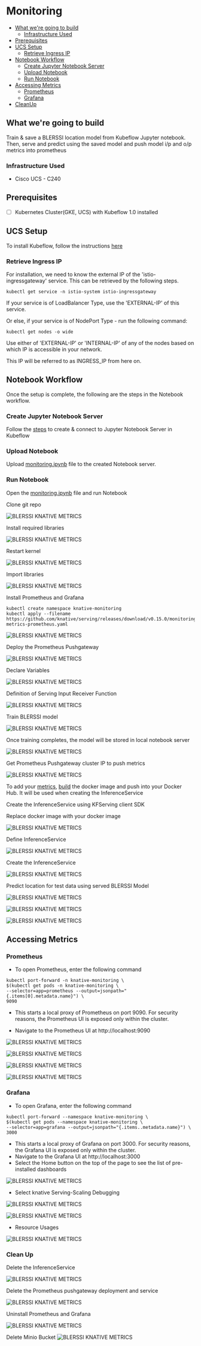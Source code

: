 # Monitoring

<!-- vscode-markdown-toc -->
* [What we're going to build](#Whatweregoingtobuild)
    * [Infrastructure Used](#InfrastructureUsed)
* [Prerequisites](#Prerequisites)
* [UCS Setup](#UCSSetup)
    * [Retrieve Ingress IP](#RetrieveIngressIP)
* [Notebook Workflow](#NotebookWorkflow)
    * [Create Jupyter Notebook Server](#CreateJupyterNotebookServer)
    * [Upload Notebook](#UploadNotebook)
    * [Run Notebook](#RunNotebook)
* [Accessing Metrics](#AccessingMetrics)
    * [Prometheus](#Prometheus)
    * [Grafana](#Grafana)
* [CleanUp](#CleanUp)

<!-- vscode-markdown-toc-config
        numbering=false
        autoSave=true
        /vscode-markdown-toc-config -->
<!-- /vscode-markdown-toc -->

## <a name='Whatweregoingtobuild'></a>What we're going to build

Train & save a BLERSSI location model from Kubeflow Jupyter notebook. Then, serve and predict using the saved model and push model i/p and o/p metrics into prometheus

### <a name='InfrastructureUsed'></a>Infrastructure Used

* Cisco UCS - C240

## <a name='Prerequisites'></a>Prerequisites

- [ ] Kubernetes Cluster(GKE, UCS) with Kubeflow 1.0 installed

## <a name='UCSSetup'></a>UCS Setup

To install Kubeflow, follow the instructions [here](../../../../../install)

### <a name='RetrieveIngressIP'></a>Retrieve Ingress IP

For installation, we need to know the external IP of the 'istio-ingressgateway' service. This can be retrieved by the following steps.

```
kubectl get service -n istio-system istio-ingressgateway
```

If your service is of LoadBalancer Type, use the 'EXTERNAL-IP' of this service.

Or else, if your service is of NodePort Type - run the following command:

```
kubectl get nodes -o wide
```

Use either of 'EXTERNAL-IP' or 'INTERNAL-IP' of any of the nodes based on which IP is accessible in your network.

This IP will be referred to as INGRESS_IP from here on.

## <a name='NotebookWorkflow'></a>Notebook Workflow
Once the setup is complete, the following are the steps in the Notebook
workflow.

### <a name='CreateJupyterNotebookServer'></a>Create Jupyter Notebook Server

Follow the [steps](./../notebook#create--connect-to-jupyter-notebook-server) to create & connect to Jupyter Notebook Server in Kubeflow

### <a name='UploadNotebook'></a>Upload Notebook

Upload [monitoring.ipynb](monitoring.ipynb) file to the created Notebook server.

### <a name='RunNotebook'></a>Run Notebook

Open the [monitoring.ipynb](monitoring.ipynb) file and run Notebook

Clone git repo

![BLERSSI KNATIVE METRICS](./pictures/1-git-clone.PNG)

Install required libraries

![BLERSSI KNATIVE METRICS](./pictures/2-install-libraries.PNG)

Restart kernel

![BLERSSI KNATIVE METRICS](./pictures/3-restart-kernal.PNG)

Import libraries

![BLERSSI KNATIVE METRICS](./pictures/4-import-libraries.PNG)

Install Prometheus and Grafana

```
kubectl create namespace knative-monitoring
kubectl apply --filename https://github.com/knative/serving/releases/download/v0.15.0/monitoring-metrics-prometheus.yaml
```
![BLERSSI KNATIVE METRICS](./pictures/5-install-prom-grafana.PNG)

Deploy the Prometheus Pushgateway

![BLERSSI KNATIVE METRICS](./pictures/6-deploy-prom-pushgateway.PNG)

Declare Variables

![BLERSSI KNATIVE METRICS](./pictures/7-declare-variables.PNG)

Definition of Serving Input Receiver Function

![BLERSSI KNATIVE METRICS](./pictures/8-input-receiver-fun.PNG)

Train BLERSSI model

![BLERSSI KNATIVE METRICS](./pictures/9-train-model.PNG)

Once training completes, the model will be stored in local notebook server

![BLERSSI KNATIVE METRICS](./pictures/9-train-model1.PNG)

Get Prometheus Pushgateway cluster IP to push metrics

![BLERSSI KNATIVE METRICS](./pictures/10-get-prom-pushgateway-ip.PNG)

To add your [metrics](./model-server/model.py#L115), [build](./model-server/Dockerfile) the docker image and push into your Docker Hub. It will be used when creating the InferenceService

Create the InferenceService using KFServing client SDK

Replace docker image with your docker image

![BLERSSI KNATIVE METRICS](./pictures/replace-docker-image.PNG)

Define InferenceService

![BLERSSI KNATIVE METRICS](./pictures/11-define-isvc.PNG)

Create the InferenceService

![BLERSSI KNATIVE METRICS](./pictures/12-create-isvc.PNG)

Predict location for test data using served BLERSSI Model

![BLERSSI KNATIVE METRICS](./pictures/13-env-variables.PNG)

![BLERSSI KNATIVE METRICS](./pictures/14-test-data.PNG)

![BLERSSI KNATIVE METRICS](./pictures/15-prediction.PNG)

## <a name='AccessingMetrics'></a>Accessing Metrics

### <a name='Prometheus'></a>Prometheus

* To open Prometheus, enter the following command

```
kubectl port-forward -n knative-monitoring \
$(kubectl get pods -n knative-monitoring \
--selector=app=prometheus --output=jsonpath="{.items[0].metadata.name}") \
9090
```
* This starts a local proxy of Prometheus on port 9090. For security reasons, the Prometheus UI is exposed only within the cluster.

* Navigate to the Prometheus UI at http://localhost:9090

![BLERSSI KNATIVE METRICS](./pictures/16-prometheus-ds.PNG)

![BLERSSI KNATIVE METRICS](./pictures/17-prometheus-metrics.PNG)

![BLERSSI KNATIVE METRICS](./pictures/17-prometheus-metrics1.PNG)

![BLERSSI KNATIVE METRICS](./pictures/17-prometheus-metrics2.PNG)

### <a name='Grafana'></a>Grafana

* To open Grafana, enter the following command
```
kubectl port-forward --namespace knative-monitoring \
$(kubectl get pods --namespace knative-monitoring \
--selector=app=grafana --output=jsonpath="{.items..metadata.name}") \
3000
```
* This starts a local proxy of Grafana on port 3000. For security reasons, the Grafana UI is exposed only within the cluster.
* Navigate to the Grafana UI at http://localhost:3000
* Select the Home button on the top of the page to see the list of pre-installed dashboards

![BLERSSI KNATIVE METRICS](./pictures/20-pre-listed-ds.PNG)

* Select knative Serving-Scaling Debugging

![BLERSSI KNATIVE METRICS](./pictures/21-grafana-knative.PNG)

![BLERSSI KNATIVE METRICS](./pictures/21-grafana-request.PNG)

* Resource Usages

![BLERSSI KNATIVE METRICS](./pictures/22-resource-usage.PNG)


### <a name='CleanUp'></a>Clean Up

Delete the InferenceService

![BLERSSI KNATIVE METRICS](./pictures/23-delete-isvc.PNG)

Delete the Prometheus pushgateway deployment and service

![BLERSSI KNATIVE METRICS](./pictures/24-delete-pushgateway.PNG)

Uninstall Prometheus and Grafana

![BLERSSI KNATIVE METRICS](./pictures/25-uninstall-prom-grafana.PNG)

Delete Minio Bucket
![BLERSSI KNATIVE METRICS](./pictures/26-delete-minio-bucket.PNG)
